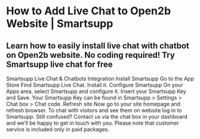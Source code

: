 # How to Add Live Chat to Open2b Website | Smartsupp
## Learn how to easily install live chat with chatbot on Open2b website. No coding required! Try Smartsupp live chat for free
Smartsupp Live Chat & Chatbots Integration
Install Smartsupp
Go to the App Store
Find Smartsupp Live Chat.
Install it.
Configure Smartsupp
On your Apps area, select Smartsupp and configure it.
Insert your Smartsupp Key and Save.
Your Smartsupp Key can be found in Smartsupp > Settings > Chat box > Chat code.
Refresh site
Now go to your site homepage and refresh browser.
To chat with visitors and see them on website log in to Smartsupp.
Still confused? Contact us via the chat box in your dashboard and we’ll be happy to get in touch with you. Please note that customer service is included only in paid packages.


